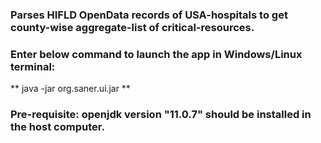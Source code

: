 ### Parses HIFLD OpenData records of USA-hospitals to get county-wise aggregate-list of critical-resources.
### Enter below command to launch the app in Windows/Linux terminal:
** java -jar org.saner.ui.jar **

### Pre-requisite: openjdk version "11.0.7" should be installed in the host computer.
